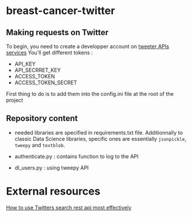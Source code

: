 # breast-cancer-twitter

## Making requests on Twitter

To begin, you need to create a developper account on [tweeter APIs services]() 
You'll get different tokens :
- API_KEY
- API_SECRRET_KEY
- ACCESS_TOKEN 
- ACCESS_TOKEN_SECRET

First thing to do is to add them into the config.ini file at the root of the project

## Repository content

- needed libraries are specified in requirements.txt file. Additionnally to classic Data Science libraries, specific ones are essentially `jsonpickle`, `tweepy` and `textblob`.
  
- authenticate.py : contains function to log to the API
- dl_users.py : using tweepy API



# External resources

[How to use Twitters search rest api most effectively](https://bhaskarvk.github.io/2015/01/how-to-use-twitters-search-rest-api-most-effectively./)